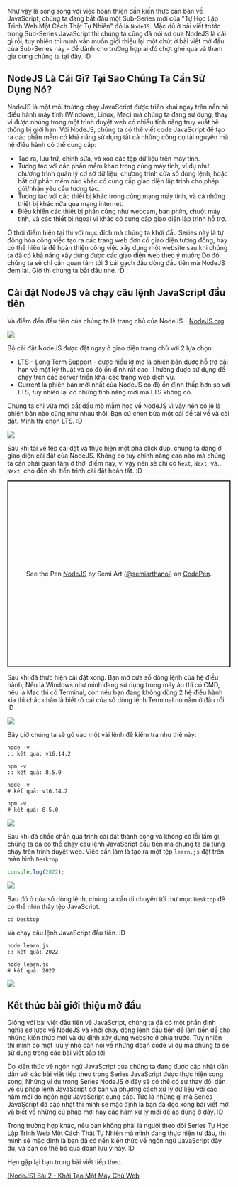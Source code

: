 Như vậy là song song với việc hoàn thiện dần kiến thức căn bản về JavaScript, chúng ta đang bắt đầu một Sub-Series mới của "Tự Học Lập Trình Web Một Cách Thật Tự Nhiên" đó là `NodeJS`. Mặc dù ở bài viết trước trong Sub-Series JavaScript thì chúng ta cũng đã nói sơ qua NodeJS là cái gì rồi, tuy nhiên thì mình vẫn muốn giới thiệu lại một chút ở bài viết mở đầu của Sub-Series này - để dành cho trường hợp ai đó chợt ghé qua và tham gia cùng chúng ta tại đây. :D

## NodeJS Là Cái Gì? Tại Sao Chúng Ta Cần Sử Dụng Nó?

NodeJS là một môi trường chạy JavaScript được triển khai ngay trên nền hệ điều hành máy tính (Windows, Linux, Mac) mà chúng ta đang sử dụng, thay vì được nhúng trong một trình duyệt web có nhiều tính năng truy xuất hệ thống bị giới hạn. Với NodeJS, chúng ta có thể viết code JavaScript để tạo ra các phần mềm có khả năng sử dụng tất cả những công cụ tài nguyên mà hệ điều hành có thể cung cấp:

- Tạo ra, lưu trữ, chỉnh sửa, và xóa các tệp dữ liệu trên máy tính.
- Tương tác với các phần mềm khác trong cùng máy tính, ví dụ như chương trình quản lý cơ sở dữ liệu, chương trình cửa sổ dòng lệnh, hoặc bất cứ phần mềm nào khác có cung cấp giao diện lập trình cho phép gửi/nhận yêu cầu tương tác.
- Tương tác với các thiết bị khác trong cùng mạng máy tính, và cả những thiết bị khác nữa qua mạng internet.
- Điều khiển các thiết bị phần cứng như webcam, bàn phím, chuột máy tính, và các thiết bị ngoại vi khác có cung cấp giao diện lập trình hỗ trợ.

Ở thời điểm hiện tại thì với mục đích mà chúng ta khởi đầu Series này là tự động hóa công việc tạo ra các trang web đơn có giao diện tương đồng, hay có thể hiểu là để hoàn thiện công việc xây dựng một website sau khi chúng ta đã có khả năng xây dựng được các giao diện web theo ý muốn; Do đó chúng ta sẽ chỉ cần quan tâm tới 3 cái gạch đầu dòng đầu tiên mà NodeJS đem lại. Giờ thì chúng ta bắt đầu nhé. :D

## Cài đặt NodeJS và chạy câu lệnh JavaScript đầu tiên

Và điểm đến đầu tiên của chúng ta là trang chủ của NodeJS - [NodeJS.org](https://nodejs.org/en/).

![](https://images.viblo.asia/ab044945-f50c-4941-84e2-8625338ce83c.png)

Bộ cài đặt NodeJS được đặt ngay ở giao diện trang chủ với 2 lựa chọn:

- LTS - Long Term Support - được hiểu lơ mơ là phiên bản được hỗ trợ dài hạn về mặt kỹ thuật và có độ ổn định rất cao. Thường được sử dụng để chạy trên các server triển khai các trang web dịch vụ.
- Current là phiên bản mới nhất của NodeJS có độ ổn định thấp hơn so với LTS, tuy nhiên lại có những tính năng mới mà LTS không có.

Chúng ta chỉ vừa mới bắt đầu mò mẫm học về NodeJS vì vậy nên có lẽ là phiên bản nào cũng như nhau thôi. Bạn cứ chọn bừa một cái để tải về và cài đặt. Mình thì chọn LTS. :D

![](https://images.viblo.asia/7b15eb56-022f-41db-8122-4b9ee4505561.png)

Sau khi tải về tệp cài đặt và thực hiện một pha click đúp, chúng ta đang ở giao diện cài đặt của NodeJS. Không có tùy chỉnh nâng cao nào mà chúng ta cần phải quan tâm ở thời điểm này, vì vậy nên sẽ chỉ có `Next`, `Next`, và... `Next`, cho đến khi tiến trình cài đặt hoàn tất. :D

<p class="codepen" data-height="420" data-default-tab="result" data-slug-hash="jOYMamR" data-user="semiarthanoi" style="height: 420px; box-sizing: border-box; display: flex; align-items: center; justify-content: center; border: 2px solid; margin: 1em 0; padding: 1em;">
  <span>See the Pen <a href="https://codepen.io/semiarthanoi/pen/jOYMamR">
  NodeJS</a> by Semi Art (<a href="https://codepen.io/semiarthanoi">@semiarthanoi</a>)
  on <a href="https://codepen.io">CodePen</a>.</span>
</p>
<script async src="https://cpwebassets.codepen.io/assets/embed/ei.js"></script>

Sau khi đã thực hiện cài đặt xong. Bạn mở cửa sổ dòng lệnh của hệ điều hành; Nếu là Windows như mình đang sử dụng trong máy ảo thì có CMD, nếu là Mac thì có Terminal, còn nếu bạn đang không dùng 2 hệ điều hành kia thì chắc chắn là biết rõ cái cửa sổ dòng lệnh Terminal nó nằm ở đâu rồi. :D

![](https://images.viblo.asia/5a89fd51-a0b7-4d83-a2ef-b74e55977fe0.png)

Bây giờ chúng ta sẽ gõ vào một vài lệnh để kiểm tra như thế này:

```CMD.io
node -v
:: kết quả: v16.14.2

npm -v
:: kết quả: 8.5.0
```

```Terminal.io
node -v
# kết quả: v16.14.2

npm -v
# kết quả: 8.5.0
```

![](https://images.viblo.asia/5e309fd2-7eaf-4600-a01a-743d4f69ade9.png)

Sau khi đã chắc chắn quá trình cài đặt thành công và không có lỗi lầm gì, chúng ta đã có thể chạy câu lệnh JavaScript đầu tiên mà chúng ta đã từng chạy trên trình duyệt web. Việc cần làm là tạo ra một tệp `learn.js` đặt trên màn hình `Desktop`.

```Desktop/learn.js
console.log(2022);
```

![](https://images.viblo.asia/ad6918a3-9647-4ba8-8885-afe5f371cc65.png)

Sau đó ở cửa sổ dòng lệnh, chúng ta cần di chuyển tới thư mục `Desktop` để có thể nhìn thấy tệp JavaScript.

```CMD-Terminal.io
cd Desktop
```

Và chạy câu lệnh JavaScript đầu tiên. :D

```CMD.io
node learn.js
:: kết quả: 2022
```

```Terminal.io
node learn.js
# kết quả: 2022
```

![](https://images.viblo.asia/fdb9d943-1713-44be-a5e6-b87ea0acf1bb.png)

## Kết thúc bài giới thiệu mở đầu

Giống với bài viết đầu tiên về JavaScript, chúng ta đã có một phần định nghĩa sơ lược về NodeJS và khởi chạy dòng lệnh đầu tiên để làm tiền đề cho những kiến thức mới và dự định xây dựng website ở phía trước. Tuy nhiên thì mình có một lưu ý nhỏ cần nói về những đoạn code ví dụ mà chúng ta sẽ sử dụng trong các bài viết sắp tới.

Do kiến thức về ngôn ngữ JavaScript của chúng ta đang được cập nhật dần dần với các bài viết tiếp theo trong Series JavaScript được thực hiện song song; Những ví dụ trong Series NodeJS ở đây sẽ có thể có sự thay đổi dần về cú pháp lệnh JavaScript cơ bản và phương cách xử lý dữ liệu với các hàm mới do ngôn ngữ JavaScript cung cấp. Tức là những gì mà Series JavaScript đã cập nhật thì mình sẽ mặc định là bạn đã đọc xong bài viết mới và biết về những cú pháp mới hay các hàm xử lý mới để áp dụng ở đây. :D

Trong trường hợp khác, nếu bạn không phải là người theo dõi Series Tự Học Lập Trình Web Một Cách Thật Tự Nhiên mà mình đang thực hiện từ đầu, thì mình sẽ mặc định là bạn đã có nền kiến thức về ngôn ngữ JavaScript đầy đủ, và bạn có thể bỏ qua đoạn lưu ý này. :D

Hẹn gặp lại bạn trong bài viết tiếp theo.

[[NodeJS] Bài 2 - Khởi Tạo Một Máy Chủ Web](/article/view/0059/nodejs-bài-2---khởi-tạo-một-máy-chủ-web)
